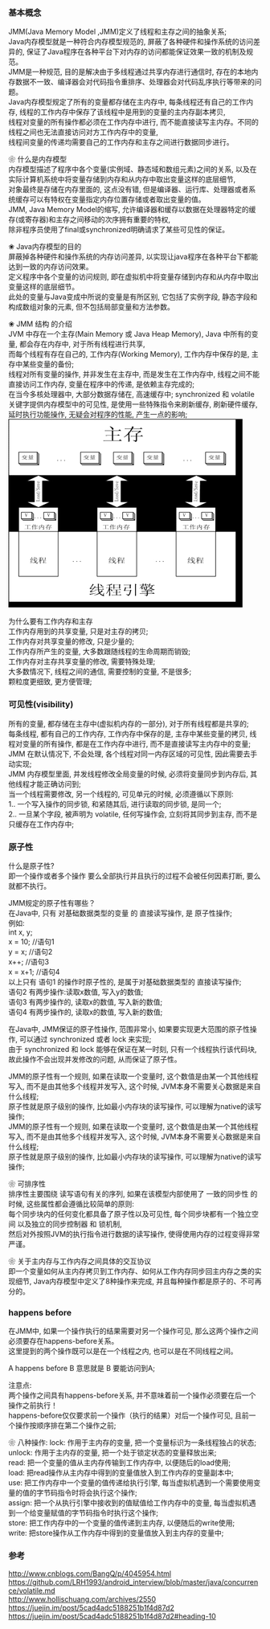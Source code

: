 ### 基本概念

JMM(Java Memory Model ,JMM)定义了线程和主存之间的抽象关系;  
Java内存模型就是一种符合内存模型规范的, 屏蔽了各种硬件和操作系统的访问差异的, 保证了Java程序在各种平台下对内存的访问都能保证效果一致的机制及规范。  
JMM是一种规范, 目的是解决由于多线程通过共享内存进行通信时, 存在的本地内存数据不一致、编译器会对代码指令重排序、处理器会对代码乱序执行等带来的问题。  
Java内存模型规定了所有的变量都存储在主内存中, 每条线程还有自己的工作内存, 线程的工作内存中保存了该线程中是用到的变量的主内存副本拷贝,   
线程对变量的所有操作都必须在工作内存中进行, 而不能直接读写主内存。不同的线程之间也无法直接访问对方工作内存中的变量,   
线程间变量的传递均需要自己的工作内存和主存之间进行数据同步进行。  

❀ 什么是内存模型  
内存模型描述了程序中各个变量(实例域、静态域和数组元素)之间的关系, 以及在实际计算机系统中将变量存储到内存和从内存中取出变量这样的底层细节,   
对象最终是存储在内存里面的, 这点没有错, 但是编译器、运行库、处理器或者系统缓存可以有特权在变量指定内存位置存储或者取出变量的值。  
JMM, Java Memory Model的缩写, 允许编译器和缓存以数据在处理器特定的缓存(或寄存器)和主存之间移动的次序拥有重要的特权,   
除非程序员使用了final或synchronized明确请求了某些可见性的保证。  

❀ Java内存模型的目的  
屏蔽掉各种硬件和操作系统的内存访问差异, 以实现让java程序在各种平台下都能达到一致的内存访问效果。  
定义程序中各个变量的访问规则, 即在虚拟机中将变量存储到内存和从内存中取出变量这样的底层细节。  
此处的变量与Java变成中所说的变量是有所区别, 它包括了实例字段, 静态字段和构成数组对象的元素, 但不包括局部变量和方法参数。  

❀ JMM 结构 的介绍  
JVM 中存在一个主存(Main Memory 或 Java Heap Memory), Java 中所有的变量, 都会存在内存中, 对于所有线程进行共享,   
而每个线程有存在自己的, 工作内存(Working Memory), 工作内存中保存的是, 主存中某些变量的备份;  
线程对所有变量的操作, 并非发生在主存中, 而是发生在工作内存中, 线程之间不能直接访问工作内存, 变量在程序中的传递, 是依赖主存完成的;  
在当今多核处理器中, 大部分数据存储在, 高速缓存中;
synchronized 和 volatile 关键字提供内存模型中的可见性, 是使用一些特殊指令来刷新缓存, 刷新硬件缓存, 延时执行功能操作, 无疑会对程序的性能, 产生一点的影响;  
![JMM 结构 的简单分析](ImageFiles/jmm_001.gif)  

为什么要有工作内存和主存  
工作内存用到的共享变量, 只是对主存的拷贝;  
工作内存对共享变量的修改, 只是少量的;  
工作内存所产生的变量, 大多数跟随线程的生命周期而销毁;  
工作内存对主存共享变量的修改, 需要特殊处理;  
大多数情况下, 线程之间的通信, 需要控制的变量, 不是很多;  
颗粒度更细致, 更方便管理;  

### 可见性(visibility)  
所有的变量, 都存储在主存中(虚拟机内存的一部分), 对于所有线程都是共享的;  
每条线程, 都有自己的工作内存, 工作内存中保存的是, 主存中某些变量的拷贝, 线程对变量的所有操作, 都是在工作内存中进行, 而不是直接读写主内存中的变量;  
JMM 在默认情况下, 不会处理, 各个线程对同一内存区域的可见性, 因此需要去手动实现;  
JMM 内存模型里面, 并发线程修改全局变量的时候, 必须将变量同步到内存后, 其他线程才能正确访问到;  
当一个线程需要修改, 另一个线程的, 可见单元的时候, 必须遵循以下原则:  
1.. 一个写入操作的同步锁, 和紧随其后, 进行读取的同步锁, 是同一个;  
2.. 一旦某个字段, 被声明为 volatile, 任何写操作会, 立刻将其同步到主存, 而不是只缓存在工作内存中;  
### 原子性  

什么是原子性?  
即一个操作或者多个操作 要么全部执行并且执行的过程不会被任何因素打断, 要么就都不执行。  

JMM规定的原子性有哪些？  
在Java中, 只有 对基础数据类型的变量 的 直接读写操作, 是 原子性操作;  
例如:  
int x, y;    
x = 10;  //语句1  
y = x;  //语句2  
x++;  //语句3  
x = x+1;  //语句4  
以上只有 语句1  的操作时原子性的, 是属于对基础数据类型的 直接读写操作;    
语句2  有两步操作:读取x数值, 写入y的数值;  
语句3  有两步操作的, 读取x的数值, 写入新的数值;  
语句4  有两步操作的, 读取x的数值, 写入新的数值;  

在Java中, JMM保证的原子性操作, 范围非常小, 如果要实现更大范围的原子性操作, 可以通过 synchronized 或者 lock 来实现;  
由于 synchronized 和 lock 能够在保证在某一时刻, 只有一个线程执行该代码块, 故此操作不会出现并发修改的问题, 从而保证了原子性。  

JMM的原子性有一个规则, 如果在读取一个变量时, 这个数值是由某一个其他线程写入, 而不是由其他多个线程并发写入, 这个时候, JVM本身不需要关心数据是来自什么线程;  
原子性就是原子级别的操作, 比如最小内存块的读写操作, 可以理解为native的读写操作;  
JMM的原子性有一个规则, 如果在读取一个变量时, 这个数值是由某一个其他线程写入, 而不是由其他多个线程并发写入, 这个时候, JVM本身不需要关心数据是来自什么线程;  
原子性就是原子级别的操作, 比如最小内存块的读写操作, 可以理解为native的读写操作;  


❀ 可排序性  
排序性主要围绕 读写语句有关的序列, 如果在该模型内部使用了 一致的同步性 的时候, 这些属性都会遵循比较简单的原则:  
每个同步块内的任何变化都具备了原子性以及可见性, 每个同步块都有一个独立空间 以及独立的同步控制器 和 锁机制,   
然后对外按照JVM的执行指令进行数据的读写操作, 使得使用内存的过程变得非常严谨。  


❀ 关于主内存与工作内存之间具体的交互协议  
即一个变量如何从主内存拷贝到工作内存、如何从工作内存同步回主内存之类的实现细节, Java内存模型中定义了8种操作来完成, 并且每种操作都是原子的、不可再分的。
 
### happens before  
在JMM中, 如果一个操作执行的结果需要对另一个操作可见, 那么这两个操作之间必须要存在happens-before关系。  
这里提到的两个操作既可以是在一个线程之内, 也可以是在不同线程之间。  

A happens before B 意思就是 B 要能访问到A;  

注意点:  
两个操作之间具有happens-before关系, 并不意味着前一个操作必须要在后一个操作之前执行！  
happens-before仅仅要求前一个操作（执行的结果）对后一个操作可见, 且前一个操作按顺序排在第二个操作之前;  

❀ 八种操作:
lock: 作用于主内存的变量, 把一个变量标识为一条线程独占的状态;  
unlock: 作用于主内存的变量, 把一个处于锁定状态的变量释放出来;  
read: 把一个变量的值从主内存传输到工作内存中, 以便随后的load使用;  
load: 把read操作从主内存中得到的变量值放入到工作内存的变量副本中;  
use: 把工作内存中一个变量的值传递给执行引擎, 每当虚拟机遇到一个需要使用变量的值的字节码指令时将会执行这个操作;  
assign: 把一个从执行引擎中接收到的值赋值给工作内存中的变量, 每当虚拟机遇到一个给变量赋值的字节码指令时执行这个操作;  
store: 把工作内存中的一个变量的值传递到主内存, 以便随后的write使用;  
write: 把store操作从工作内存中得到的变量值放入到主内存的变量中;  

### 参考  
http://www.cnblogs.com/BangQ/p/4045954.html  
https://github.com/LRH1993/android_interview/blob/master/java/concurrence/volatile.md  
http://www.hollischuang.com/archives/2550  
https://juejin.im/post/5cad4adc5188251b1f4d87d2  
https://juejin.im/post/5cad4adc5188251b1f4d87d2#heading-10  

